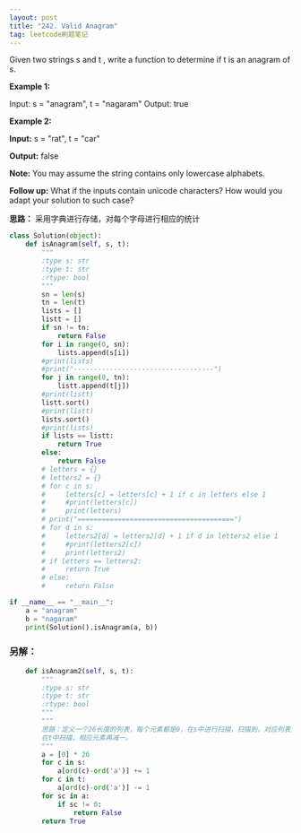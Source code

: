 ```yaml
---
layout: post
title: "242. Valid Anagram"
tag: leetcode刷题笔记
---
```

Given two strings s and t , write a function to determine if t is an anagram of s.

**Example 1:**

Input: s = "anagram", t = "nagaram"
Output: true

**Example 2:**

**Input:** s = "rat", t = "car"

**Output:** false

**Note:**
You may assume the string contains only lowercase alphabets.

**Follow up:**
What if the inputs contain unicode characters? How would you adapt your solution to such case?

**思路：**
采用字典进行存储，对每个字母进行相应的统计

~~~python
class Solution(object):
    def isAnagram(self, s, t):
        """
        :type s: str
        :type t: str
        :rtype: bool
        """
        sn = len(s)
        tn = len(t)
        lists = []
        listt = []
        if sn != tn:
            return False
        for i in range(0, sn):
            lists.append(s[i])
        #print(lists)
        #print("-----------------------------------")
        for j in range(0, tn):
            listt.append(t[j])
        #print(listt)
        listt.sort()
        #print(listt)
        lists.sort()
        #print(lists)
        if lists == listt:
            return True
        else:
            return False
        # letters = {}
        # letters2 = {}
        # for c in s:
        #     letters[c] = letters[c] + 1 if c in letters else 1
        #     #print(letters[c])
        #     print(letters)
        # print("=======================================")
        # for d in s:
        #     letters2[d] = letters2[d] + 1 if d in letters2 else 1
        #     #print(letters2[c])
        #     print(letters2)
        # if letters == letters2:
        #     return True
        # else:
        #     return False

if __name__ == "__main__":
    a = "anagram"
    b = "nagaram"
    print(Solution().isAnagram(a, b))
~~~

### **另解：**

~~~python
    def isAnagram2(self, s, t):
        """
        :type s: str
        :type t: str
        :rtype: bool
        """
        """
        思路：定义一个26长度的列表，每个元素都是0，在s中进行扫描，扫描到，对应列表元素位置加一
        在t中扫描，相应元素再减一。
        """
        a = [0] * 26
        for c in s:
            a[ord(c)-ord('a')] += 1
        for c in t:
            a[ord(c)-ord('a')] -= 1
        for sc in a:
            if sc != 0:
                return False
        return True
~~~

